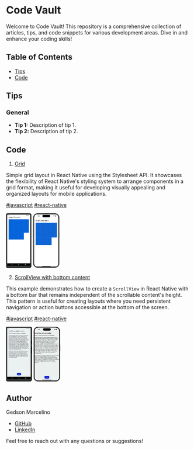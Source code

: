 # Code Vault

Welcome to Code Vault! This repository is a comprehensive collection of articles, tips, and code snippets for various development areas. Dive in and enhance your coding skills!

## Table of Contents

- [Tips](#tips)
- [Code](#code)

## Tips

### General
- **Tip 1:** Description of tip 1.
- **Tip 2:** Description of tip 2.

## Code

1. [Grid](https://snack.expo.dev/@gedson.marcelino/grid)

Simple grid layout in React Native using the Stylesheet API. It showcases the flexibility of React Native's styling system to arrange components in a grid format, making it useful for developing visually appealing and organized layouts for mobile applications.

[#javascript]() [#react-native]()

<p float="left">
<img src="./images/code-1-android.png" alt="Grid Example" height="150">
<img src="./images/code-1-ios.png" alt="Grid Example" height="150">
</p>

2. [ScrollView with bottom content](https://snack.expo.dev/@gedson.marcelino/scroll-bottom-bar)

This example demonstrates how to create a `ScrollView` in React Native with a bottom bar that remains independent of the scrollable content's height. This pattern is useful for creating layouts where you need persistent navigation or action buttons accessible at the bottom of the screen.

[#javascript]() [#react-native]()

<p float="left">
<img src="./images/code-2-android.png" alt="Grid Example" height="150">
<img src="./images/code-2-ios.png" alt="Grid Example" height="150">
</p>

## Author

Gedson Marcelino
- [GitHub](https://github.com/gedsonmarcelino)
- [LinkedIn](https://www.linkedin.com/in/gedsonmarcelino/)

Feel free to reach out with any questions or suggestions!
